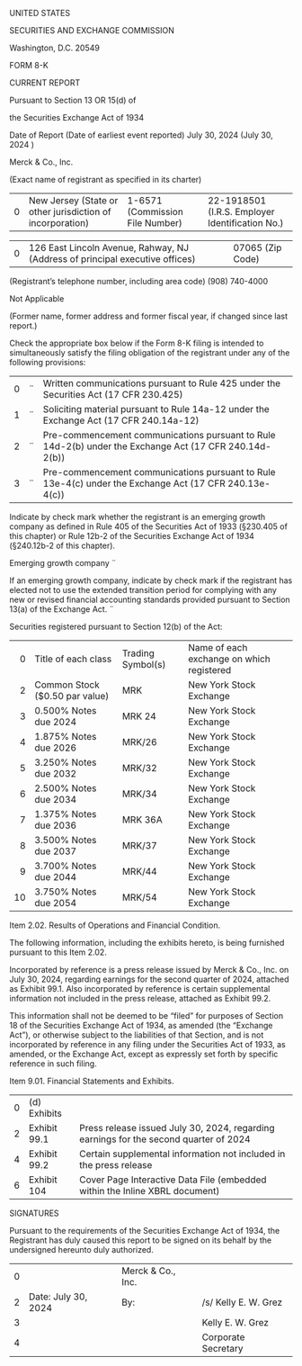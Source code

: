 
 




UNITED STATES

 
SECURITIES AND EXCHANGE COMMISSION

 Washington, D.C.  20549
 

FORM 8-K

 

CURRENT REPORT

 
Pursuant to Section 13 OR 15(d) of

 
the Securities Exchange Act of 1934

 

Date of Report (Date of earliest event reported)  July 30, 2024 (July 30, 2024
)
 

Merck & Co., Inc.

 (Exact name of registrant as specified in its charter)
 

|    |                                                           |                                 |                                                 |
|---:|:----------------------------------------------------------|:--------------------------------|:------------------------------------------------|
|  0 | New Jersey (State or other jurisdiction of incorporation) | 1-6571 (Commission File Number) | 22-1918501 (I.R.S. Employer Identification No.) |

 
|    |                                                                              |                  |
|---:|:-----------------------------------------------------------------------------|:-----------------|
|  0 | 126 East Lincoln Avenue, Rahway, NJ (Address of principal executive offices) | 07065 (Zip Code) |
 
(Registrant’s telephone number, including area code) (908) 740-4000
 

Not Applicable

 (Former name, former address and former fiscal year, if changed since last report.) 
 
Check the appropriate box below if the Form 8-K filing is intended to simultaneously satisfy the filing obligation of the registrant under any of the following provisions:
 
|    |    |                                                                                                        |
|---:|:---|:-------------------------------------------------------------------------------------------------------|
|  0 | ¨  | Written communications pursuant to Rule 425 under the Securities Act (17 CFR 230.425)                  |
|  1 | ¨  | Soliciting material pursuant to Rule 14a-12 under the Exchange Act (17 CFR 240.14a-12)                 |
|  2 | ¨  | Pre-commencement communications pursuant to Rule 14d-2(b) under the Exchange Act (17 CFR 240.14d-2(b)) |
|  3 | ¨  | Pre-commencement communications pursuant to Rule 13e-4(c) under the Exchange Act (17 CFR 240.13e-4(c)) |
 

Indicate by check mark whether the registrant is an emerging growth company as defined in Rule 405 of the Securities Act of 1933 (§230.405 of this chapter) or Rule 12b-2 of the Securities Exchange Act of 1934 (§240.12b-2 of this chapter).

 
Emerging growth company  ¨
 
If an emerging growth company, indicate by check mark if the registrant has elected not to use the extended transition period for complying with any new or revised financial accounting standards provided pursuant to Section 13(a) of the Exchange Act.  ¨
 

Securities registered pursuant to Section 12(b) of the Act:

 

|    |                                |                   |                                           |
|---:|:-------------------------------|:------------------|:------------------------------------------|
|  0 | Title of each class            | Trading Symbol(s) | Name of each exchange on which registered |
|  2 | Common Stock ($0.50 par value) | MRK               | New York Stock Exchange                   |
|  3 | 0.500% Notes due 2024          | MRK 24            | New York Stock Exchange                   |
|  4 | 1.875% Notes due 2026          | MRK/26            | New York Stock Exchange                   |
|  5 | 3.250% Notes due 2032          | MRK/32            | New York Stock Exchange                   |
|  6 | 2.500% Notes due 2034          | MRK/34            | New York Stock Exchange                   |
|  7 | 1.375% Notes due 2036          | MRK 36A           | New York Stock Exchange                   |
|  8 | 3.500% Notes due 2037          | MRK/37            | New York Stock Exchange                   |
|  9 | 3.700% Notes due 2044          | MRK/44            | New York Stock Exchange                   |
| 10 | 3.750% Notes due 2054          | MRK/54            | New York Stock Exchange                   |

 






Item 2.02. Results of Operations and Financial Condition.

 
The following information, including the exhibits hereto, is being furnished pursuant to this Item 2.02.
 
Incorporated by reference is a press release issued by Merck & Co., Inc. on July 30, 2024, regarding earnings for the second quarter of 2024, attached as Exhibit 99.1. Also incorporated by reference is certain supplemental information not included in the press release, attached as Exhibit 99.2.
 
This information shall not be deemed to be “filed” for purposes of Section 18 of the Securities Exchange Act of 1934, as amended (the “Exchange Act”), or otherwise subject to the liabilities of that Section, and is not incorporated by reference in any filing under the Securities Act of 1933, as amended, or the Exchange Act, except as expressly set forth by specific reference in such filing.
 

Item 9.01. Financial Statements and Exhibits.

 
|    |              |                                                                                       |
|---:|:-------------|:--------------------------------------------------------------------------------------|
|  0 | (d) Exhibits |                                                                                       |
|  2 | Exhibit 99.1 | Press release issued July 30, 2024, regarding earnings for the second quarter of 2024 |
|  4 | Exhibit 99.2 | Certain supplemental information not included in the press release                    |
|  6 | Exhibit 104  | Cover Page Interactive Data File (embedded within the Inline XBRL document)           |
 




SIGNATURES

 
Pursuant to the requirements of the Securities Exchange Act of 1934, the Registrant has duly caused this report to be signed on its behalf by the undersigned hereunto duly authorized.
 

|    |                     |                   |                      |
|---:|:--------------------|:------------------|:---------------------|
|  0 |                     | Merck & Co., Inc. |                      |
|  2 | Date: July 30, 2024 | By:               | /s/ Kelly E. W. Grez |
|  3 |                     |                   | Kelly E. W. Grez     |
|  4 |                     |                   | Corporate Secretary  |

 


